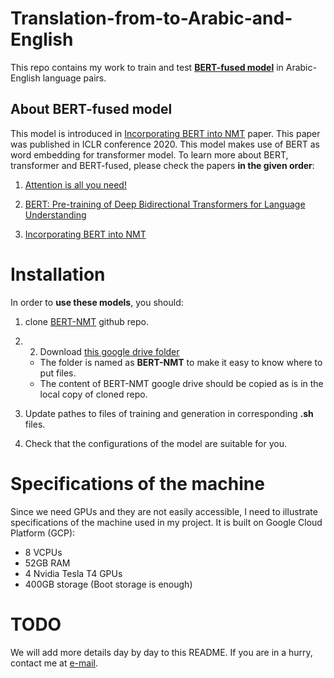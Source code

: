 # Translation-from-to-Arabic-and-English
This repo contains my work to train and test [**BERT-fused model**](https://github.com/bert-nmt/bert-nmt) in Arabic-English language pairs.

## About BERT-fused model
This model is introduced in [Incorporating BERT into NMT](https://arxiv.org/abs/2002.06823) paper. This paper was published in ICLR conference 2020.
This model makes use of BERT as word embedding for transformer model.
To learn more about BERT, transformer and BERT-fused, please check the papers **in the given order**:

1. [Attention is all you need!](https://arxiv.org/abs/1706.03762)

2. [BERT: Pre-training of Deep Bidirectional Transformers for Language Understanding](https://arxiv.org/abs/1810.04805)

3. [Incorporating BERT into NMT](https://arxiv.org/abs/2002.06823)

# Installation
In order to **use these models**, you should:

1. clone [BERT-NMT](https://github.com/bert-nmt/bert-nmt) github repo.

2. 2. Download  [this google drive folder](https://drive.google.com/open?id=1cllkvm5ROrMZXdrVG9XEf6VM2cXG1737)
    - The folder is named as **BERT-NMT** to make it easy to know where to put files.
    - The content of BERT-NMT google drive should be copied as is in the local copy of cloned repo.

3. Update pathes to files of training and generation in corresponding **.sh** files.

4. Check that the configurations of the model are suitable for you.

# Specifications of the machine
Since we need GPUs and they are not easily accessible, I need to illustrate specifications of the machine used in my project. It is built on Google Cloud Platform (GCP):
* 8 VCPUs
* 52GB RAM
* 4 Nvidia Tesla T4 GPUs
* 400GB storage (Boot storage is enough)



# TODO
We will add more details day by day to this README. If you are in a hurry, contact me at [e-mail](mailto:mohamed.fayed.425@gmail.com).

